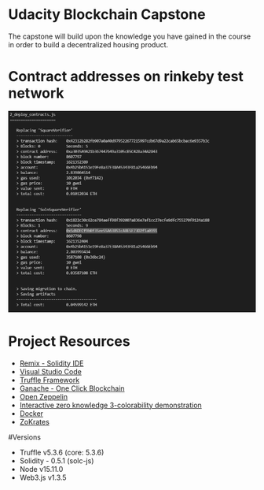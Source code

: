 # Udacity Blockchain Capstone

The capstone will build upon the knowledge you have gained in the course in order to build a decentralized housing product. 

# Contract addresses on rinkeby test network

![](Contract%20addresses.PNG)

# Project Resources

* [Remix - Solidity IDE](https://remix.ethereum.org/)
* [Visual Studio Code](https://code.visualstudio.com/)
* [Truffle Framework](https://truffleframework.com/)
* [Ganache - One Click Blockchain](https://truffleframework.com/ganache)
* [Open Zeppelin ](https://openzeppelin.org/)
* [Interactive zero knowledge 3-colorability demonstration](http://web.mit.edu/~ezyang/Public/graph/svg.html)
* [Docker](https://docs.docker.com/install/)
* [ZoKrates](https://github.com/Zokrates/ZoKrates)

#Versions

* Truffle v5.3.6 (core: 5.3.6)
* Solidity - 0.5.1 (solc-js)
* Node v15.11.0
* Web3.js v1.3.5
